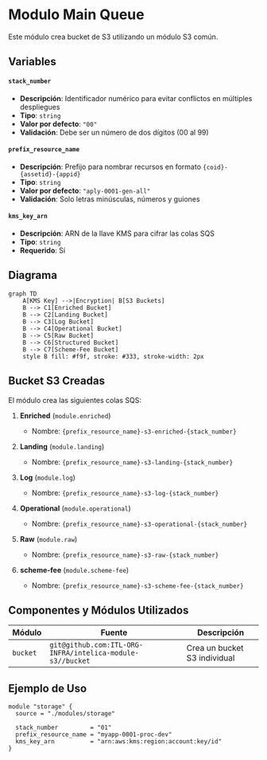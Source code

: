 # Modulo Main Queue

Este módulo crea bucket de S3 utilizando un módulo S3 común.

## Variables

#### `stack_number`

- **Descripción**: Identificador numérico para evitar conflictos en múltiples despliegues
- **Tipo**: `string`
- **Valor por defecto**: `"00"`
- **Validación**: Debe ser un número de dos dígitos (00 al 99)

#### `prefix_resource_name`

- **Descripción**: Prefijo para nombrar recursos en formato `{coid}-{assetid}-{appid}`
- **Tipo**: `string`
- **Valor por defecto**: `"aply-0001-gen-all"`
- **Validación**: Solo letras minúsculas, números y guiones

#### `kms_key_arn`

- **Descripción**: ARN de la llave KMS para cifrar las colas SQS
- **Tipo**: `string`
- **Requerido**: Sí

## Diagrama

```mermaid
graph TD
    A[KMS Key] -->|Encryption| B[S3 Buckets]
    B --> C1[Enriched Bucket]
    B --> C2[Landing Bucket]
    B --> C3[Log Bucket]
    B --> C4[Operational Bucket]
    B --> C5[Raw Bucket]
    B --> C6[Structured Bucket]
    B --> C7[Scheme-Fee Bucket]
    style B fill: #f9f, stroke: #333, stroke-width: 2px
```

## Bucket S3 Creadas

El módulo crea las siguientes colas SQS:

1. **Enriched** (`module.enriched`)
    - Nombre: `{prefix_resource_name}-s3-enriched-{stack_number}`

2. **Landing** (`module.landing`)
    - Nombre: `{prefix_resource_name}-s3-landing-{stack_number}`

3. **Log** (`module.log`)
    - Nombre: `{prefix_resource_name}-s3-log-{stack_number}`

4. **Operational** (`module.operational`)
    - Nombre: `{prefix_resource_name}-s3-operational-{stack_number}`

5. **Raw** (`module.raw`)
    - Nombre: `{prefix_resource_name}-s3-raw-{stack_number}`

6. **scheme-fee** (`module.scheme-fee`)
    - Nombre: `{prefix_resource_name}-s3-scheme-fee-{stack_number}`

## Componentes y Módulos Utilizados

| Módulo   | Fuente                                                    | Descripción                  |
|----------|-----------------------------------------------------------|------------------------------|
| `bucket` | `git@github.com:ITL-ORG-INFRA/intelica-module-s3//bucket` | Crea un bucket S3 individual |

## Ejemplo de Uso

```hcl
module "storage" {
  source = "./modules/storage"
   
  stack_number         = "01"
  prefix_resource_name = "myapp-0001-proc-dev"
  kms_key_arn          = "arn:aws:kms:region:account:key/id"
}
```